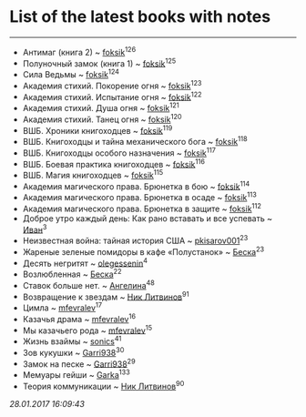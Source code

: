 # List of the latest books with notes
---

* Антимаг (книга 2) ~ [foksik](users/173/1734575-vkontakte)<sup>126</sup>
* Полуночный замок (книга 1) ~ [foksik](users/173/1734575-vkontakte)<sup>125</sup>
* Сила Ведьмы ~ [foksik](users/173/1734575-vkontakte)<sup>124</sup>
* Академия стихий. Покорение огня ~ [foksik](users/173/1734575-vkontakte)<sup>123</sup>
* Академия стихий. Испытание огня ~ [foksik](users/173/1734575-vkontakte)<sup>122</sup>
* Академия стихий. Душа огня ~ [foksik](users/173/1734575-vkontakte)<sup>121</sup>
* Академия стихий. Танец огня ~ [foksik](users/173/1734575-vkontakte)<sup>120</sup>
* ВШБ. Хроники книгоходцев ~ [foksik](users/173/1734575-vkontakte)<sup>119</sup>
* ВШБ. Книгоходцы и тайна механического бога ~ [foksik](users/173/1734575-vkontakte)<sup>118</sup>
* ВШБ. Книгоходцы особого назначения ~ [foksik](users/173/1734575-vkontakte)<sup>117</sup>
* ВШБ. Боевая практика книгоходцев ~ [foksik](users/173/1734575-vkontakte)<sup>116</sup>
* ВШБ. Магия книгоходцев ~ [foksik](users/173/1734575-vkontakte)<sup>115</sup>
* Академия магического права. Брюнетка в бою ~ [foksik](users/173/1734575-vkontakte)<sup>114</sup>
* Академия магического права. Брюнетка в осаде ~ [foksik](users/173/1734575-vkontakte)<sup>113</sup>
* Академия магического права. Брюнетка в защите ~ [foksik](users/173/1734575-vkontakte)<sup>112</sup>
* Доброе утро каждый день: Как рано вставать и все успевать ~ [Иван](users/111/111223381196748176136-google)<sup>3</sup>
* Неизвестная война: тайная история США ~ [pkisarov001](users/311/311057796-yandex)<sup>23</sup>
* Жареные зеленые помидоры в кафе «Полустанок» ~ [Беска](users/157/1577468-vkontakte)<sup>23</sup>
* Десять негритят ~ [olegessenin](users/390/3901448-vkontakte)<sup>4</sup>
* Возлюбленная ~ [Беска](users/157/1577468-vkontakte)<sup>22</sup>
* Ставок больше нет. ~ [Ангелина](users/837/83788782-vkontakte)<sup>48</sup>
* Возвращение к звездам ~ [Ник Литвинов](users/241/241974816-vkontakte)<sup>91</sup>
* Цимла ~ [mfevralev](users/140/140966150-vkontakte)<sup>17</sup>
* Казачья драма ~ [mfevralev](users/140/140966150-vkontakte)<sup>16</sup>
* Мы казачьего рода ~ [mfevralev](users/140/140966150-vkontakte)<sup>15</sup>
* Жизнь взаймы ~ [sonics](users/588/5880221-vkontakte)<sup>41</sup>
* Зов кукушки ~ [Garri938](users/114/114389869162010721507-google)<sup>30</sup>
* Замок на песке ~ [Garri938](users/114/114389869162010721507-google)<sup>29</sup>
* Мемуары гейши ~ [Garka](users/115/115753719718250012620-google)<sup>133</sup>
* Теория коммуникации ~ [Ник Литвинов](users/241/241974816-vkontakte)<sup>90</sup>


_28.01.2017 16:09:43_

